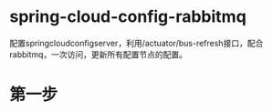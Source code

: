 # spring-cloud-config-rabbitmq
配置springcloudconfigserver，利用/actuator/bus-refresh接口，配合rabbitmq，一次访问，更新所有配置节点的配置。
# 第一步
